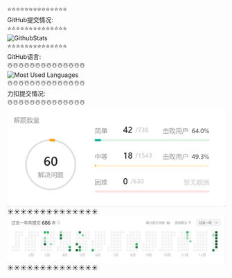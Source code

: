 

<!--
**luoye6/luoye6** is a ✨ _special_ ✨ repository because its `README.md` (this file) appears on your GitHub profile.

Here are some ideas to get you started:

- 🔭 I’m currently working on ...
- 🌱 I’m currently learning ...
- 👯 I’m looking to collaborate on ...
- 🤔 I’m looking for help with ...
- 💬 Ask me about ...
- 📫 How to reach me: ...
- 😄 Pronouns: ...
- ⚡ Fun fact: ...
-->
⭐⭐⭐⭐⭐⭐⭐⭐⭐⭐⭐⭐⭐⭐<br/>
GitHub提交情况:<br/>
⭐⭐⭐⭐⭐⭐⭐⭐⭐⭐⭐⭐⭐⭐<br/>
![GithubStats](https://github-readme-stats.vercel.app/api?username=luoye6&show_icons=true&theme=dark&count_private=true&PAT_1=pwh0uQZIiwQDCtsk+NE/IIEzuao498KhNceowWoowWw)<br/>
⭐⭐⭐⭐⭐⭐⭐⭐⭐⭐⭐⭐⭐⭐<br/>
GitHub语言:<br/>
☃️☃️☃️☃️☃️☃️☃️☃️☃️☃️☃️☃️☃️☃️<br/>
![Most Used Languages](https://github-readme-stats.vercel.app/api/top-langs/?username=luoye6&theme=dark&layout=compact)<br/>
☃️☃️☃️☃️☃️☃️☃️☃️☃️☃️☃️☃️☃️☃️<br/>
力扣提交情况:<br/>
☃️☃️☃️☃️☃️☃️☃️☃️☃️☃️☃️☃️☃️☃️<br/>
![image](https://github.com/luoye6/luoye6/blob/main/img/LeetCode1.png)<br/>
☀️☀️☀️☀️☀️☀️☀️☀️☀️☀️☀️☀️☀️☀️<br/>
![image](https://github.com/luoye6/luoye6/blob/main/img/LeetCode2.png)<br/>
☀️☀️☀️☀️☀️☀️☀️☀️☀️☀️☀️☀️☀️☀️<br/>

